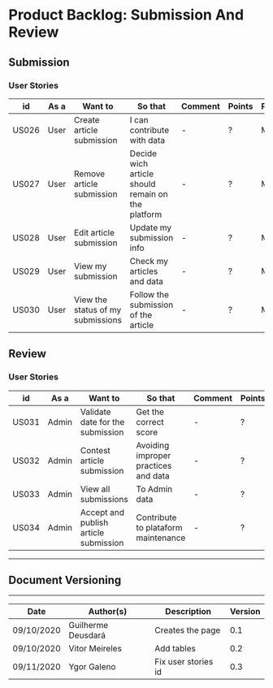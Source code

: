 # Product Backlog: Submission And Review



## Submission

### User Stories

|    id|  As a|                          Want to|                                           So that| Comment|Points|Priority|
|------|------|---------------------------------|--------------------------------------------------|--------|------|--------|
| US026|  User|        Create article submission|                        I can contribute with data|   -    |  ?   |  Must  |
| US027|  User|        Remove article submission| Decide wich article should remain on the platform|   -    |  ?   |  Must  |
| US028|  User|          Edit article submission|                         Update my submission info|   -    |  ?   |  Must  |
| US029|  User|               View my submission|                        Check my articles and data|   -    |  ?   |  Must  |
| US030|  User|View the status of my submissions|              Follow the submission of the article|   -    |  ?   |  Must  |



## Review

### User Stories

|    id|   As a|                               Want to|                              So that| Comment|Points| Priority|
|------|-------|--------------------------------------|-------------------------------------|--------|------|---------|
| US031|  Admin|      Validate date for the submission|                Get the correct score|   -    |  ?   |  Could  |
| US032|  Admin|            Contest article submission| Avoiding improper practices and data|   -    |  ?   |  Must   |
| US033|  Admin|                  View all submissions|                        To Admin data|   -    |  ?   |  Must   |
| US034|  Admin| Accept and publish article submission|  Contribute to plataform maintenance|   -    |  ?   |  Must   |


---

## Document Versioning
---

| Date | Author(s) |       Description| Version|
|------------|--------------------|------------------|--------|
| 09/10/2020 | Guilherme Deusdará | Creates the page |    0.1 |
| 09/10/2020 | Vitor Meireles     | Add tables       |    0.2 |
| 09/11/2020 | Ygor Galeno        | Fix user stories id | 0.3 | 